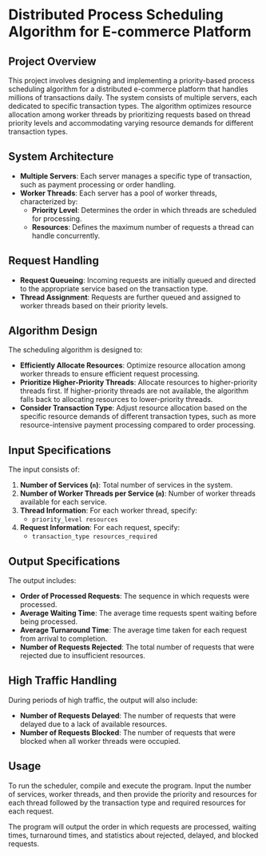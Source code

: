 # Distributed Process Scheduling Algorithm for E-commerce Platform 

## Project Overview

This project involves designing and implementing a priority-based process scheduling algorithm for a distributed e-commerce platform that handles millions of transactions daily. The system consists of multiple servers, each dedicated to specific transaction types. The algorithm optimizes resource allocation among worker threads by prioritizing requests based on thread priority levels and accommodating varying resource demands for different transaction types.

## System Architecture

- **Multiple Servers**: Each server manages a specific type of transaction, such as payment processing or order handling.
- **Worker Threads**: Each server has a pool of worker threads, characterized by:
  - **Priority Level**: Determines the order in which threads are scheduled for processing.
  - **Resources**: Defines the maximum number of requests a thread can handle concurrently.

## Request Handling

- **Request Queueing**: Incoming requests are initially queued and directed to the appropriate service based on the transaction type.
- **Thread Assignment**: Requests are further queued and assigned to worker threads based on their priority levels.

## Algorithm Design

The scheduling algorithm is designed to:

- **Efficiently Allocate Resources**: Optimize resource allocation among worker threads to ensure efficient request processing.
- **Prioritize Higher-Priority Threads**: Allocate resources to higher-priority threads first. If higher-priority threads are not available, the algorithm falls back to allocating resources to lower-priority threads.
- **Consider Transaction Type**: Adjust resource allocation based on the specific resource demands of different transaction types, such as more resource-intensive payment processing compared to order processing.

## Input Specifications

The input consists of:

1. **Number of Services (`n`)**: Total number of services in the system.
2. **Number of Worker Threads per Service (`m`)**: Number of worker threads available for each service.
3. **Thread Information**: For each worker thread, specify:
   - `priority_level resources`
4. **Request Information**: For each request, specify:
   - `transaction_type resources_required`

## Output Specifications

The output includes:

- **Order of Processed Requests**: The sequence in which requests were processed.
- **Average Waiting Time**: The average time requests spent waiting before being processed.
- **Average Turnaround Time**: The average time taken for each request from arrival to completion.
- **Number of Requests Rejected**: The total number of requests that were rejected due to insufficient resources.

## High Traffic Handling

During periods of high traffic, the output will also include:

- **Number of Requests Delayed**: The number of requests that were delayed due to a lack of available resources.
- **Number of Requests Blocked**: The number of requests that were blocked when all worker threads were occupied.

## Usage

To run the scheduler, compile and execute the program. Input the number of services, worker threads, and then provide the priority and resources for each thread followed by the transaction type and required resources for each request.

The program will output the order in which requests are processed, waiting times, turnaround times, and statistics about rejected, delayed, and blocked requests.
